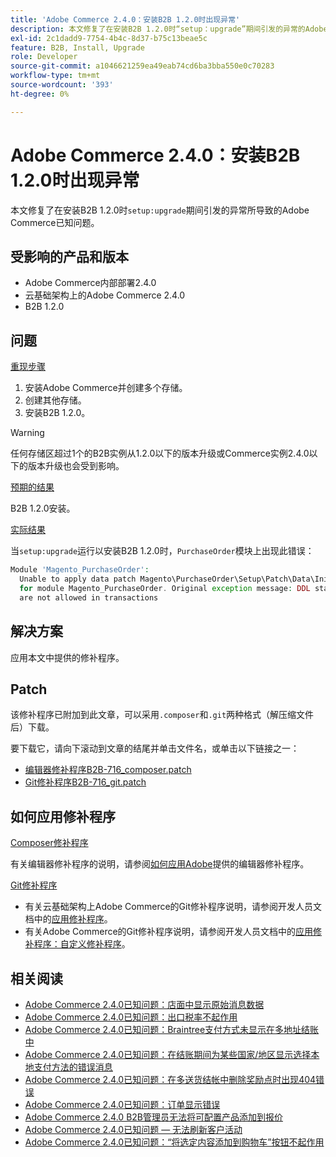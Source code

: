 ```yaml
---
title: 'Adobe Commerce 2.4.0：安装B2B 1.2.0时出现异常'
description: 本文修复了在安装B2B 1.2.0时“setup：upgrade”期间引发的异常的Adobe Commerce已知问题。
exl-id: 2c1dadd9-7754-4b4c-8d37-b75c13beae5c
feature: B2B, Install, Upgrade
role: Developer
source-git-commit: a1046621259ea49eab74cd6ba3bba550e0c70283
workflow-type: tm+mt
source-wordcount: '393'
ht-degree: 0%

---
```


# Adobe Commerce 2.4.0：安装B2B 1.2.0时出现异常

本文修复了在安装B2B 1.2.0时`setup:upgrade`期间引发的异常所导致的Adobe Commerce已知问题。

## 受影响的产品和版本

* Adobe Commerce内部部署2.4.0
* 云基础架构上的Adobe Commerce 2.4.0
* B2B 1.2.0

## 问题

<u>重现步骤</u>

1. 安装Adobe Commerce并创建多个存储。
1. 创建其他存储。
1. 安装B2B 1.2.0。

>[!WARNING]
>
>任何存储区超过1个的B2B实例从1.2.0以下的版本升级或Commerce实例2.4.0以下的版本升级也会受到影响。

<u>预期的结果</u>

B2B 1.2.0安装。

<u>实际结果</u>

当`setup:upgrade`运行以安装B2B 1.2.0时，`PurchaseOrder`模块上出现此错误：

```php
Module 'Magento_PurchaseOrder':
  Unable to apply data patch Magento\PurchaseOrder\Setup\Patch\Data\InitPurchaseOrderSalesSequence
  for module Magento_PurchaseOrder. Original exception message: DDL statements
  are not allowed in transactions
```

## 解决方案

应用本文中提供的修补程序。

## Patch

该修补程序已附加到此文章，可以采用`.composer`和`.git`两种格式（解压缩文件后）下载。

要下载它，请向下滚动到文章的结尾并单击文件名，或单击以下链接之一：

* [编辑器修补程序B2B-716\_composer.patch](assets/B2B-716_composer.patch.zip)
* [Git修补程序B2B-716\_git.patch](assets/B2B-716_git.patch.zip)

## 如何应用修补程序

<u>Composer修补程序</u>

有关编辑器修补程序的说明，请参阅[如何应用Adobe](/help/how-to/general/how-to-apply-a-composer-patch-provided-by-magento.md)提供的编辑器修补程序。

<u>Git修补程序</u>

* 有关云基础架构上Adobe Commerce的Git修补程序说明，请参阅开发人员文档中的[应用修补程序](https://devdocs.magento.com/cloud/project/project-patch.html)。
* 有关Adobe Commerce的Git修补程序说明，请参阅开发人员文档中的[应用修补程序：自定义修补程序](https://devdocs.magento.com/guides/v2.4/comp-mgr/patching.html#custom-patches)。

## 相关阅读

* [Adobe Commerce 2.4.0已知问题：店面中显示原始消息数据](/help/troubleshooting/storefront/magento-2-4-0-issue-storefront-raw-message-data-display.md)
* [Adobe Commerce 2.4.0已知问题：出口税率不起作用](/help/troubleshooting/miscellaneous/magento-2-4-0-known-issue-export-tax-rates-does-not-work.md)
* [Adobe Commerce 2.4.0已知问题：Braintree支付方式未显示在多地址结账中](/help/troubleshooting/payments/magento-2-4-0-braintree-not-in-multiple-addresses-checkout.md)
* [Adobe Commerce 2.4.0已知问题：在结账期间为某些国家/地区显示选择本地支付方法的错误消息](/help/troubleshooting/payments/magento-2-4-0-checkout-error-selecting-local-payments.md)
* [Adobe Commerce 2.4.0已知问题：在多送货结帐中删除奖励点时出现404错误](/help/troubleshooting/storefront/magento-2-4-0-404-error-removing-rewards-points-on-multi-shipping-checkout.md)
* [Adobe Commerce 2.4.0已知问题：订单显示错误](/help/troubleshooting/storefront/magento-2-4-0-known-issue-orders-display-error.md)
* [Adobe Commerce 2.4.0 B2B管理员无法将可配置产品添加到报价](/help/troubleshooting/miscellaneous/magento-2-4-0-b2b-admin-can-t-add-configurable-product-to-quote.md)
* [Adobe Commerce 2.4.0已知问题 — 无法刷新客户活动](/help/troubleshooting/miscellaneous/magento-2-4-0-refresh-on-customer-activities-does-not-work.md)
* [Adobe Commerce 2.4.0已知问题：“将选定内容添加到购物车”按钮不起作用](/help/troubleshooting/miscellaneous/magento-2-4-0-add-selections-to-my-cart-does-not-work.md)
